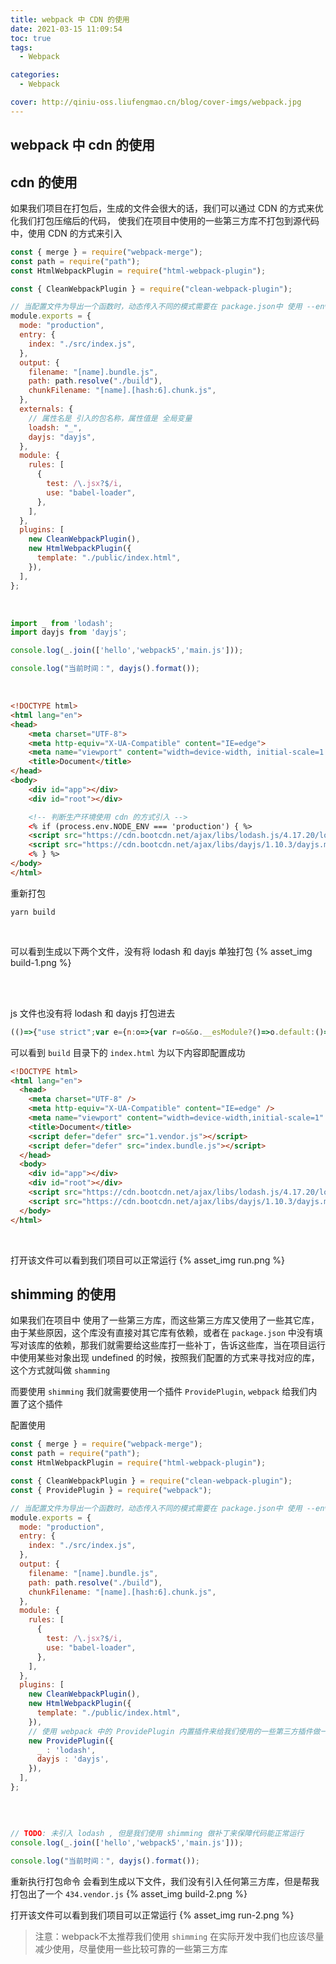 ```yaml
---
title: webpack 中 CDN 的使用
date: 2021-03-15 11:09:54
toc: true
tags:
  - Webpack

categories:
  - Webpack

cover: http://qiniu-oss.liufengmao.cn/blog/cover-imgs/webpack.jpg
---
```


## webpack 中 cdn 的使用

<!-- more -->

## cdn 的使用
如果我们项目在打包后，生成的文件会很大的话，我们可以通过 CDN 的方式来优化我们打包压缩后的代码，
使我们在项目中使用的一些第三方库不打包到源代码中，使用 CDN 的方式来引入

```js webpack.config.js
const { merge } = require("webpack-merge");
const path = require("path");
const HtmlWebpackPlugin = require("html-webpack-plugin");

const { CleanWebpackPlugin } = require("clean-webpack-plugin");

// 当配置文件为导出一个函数时，动态传入不同的模式需要在 package.json中 使用 --env 来设置
module.exports = {
  mode: "production",
  entry: {
    index: "./src/index.js",
  },
  output: {
    filename: "[name].bundle.js",
    path: path.resolve("./build"),
    chunkFilename: "[name].[hash:6].chunk.js",
  },
  externals: {
    // 属性名是 引入的包名称，属性值是 全局变量
    loadsh: "_",
    dayjs: "dayjs",
  },
  module: {
    rules: [
      {
        test: /\.jsx?$/i,
        use: "babel-loader",
      },
    ],
  },
  plugins: [
    new CleanWebpackPlugin(),
    new HtmlWebpackPlugin({
      template: "./public/index.html",
    }),
  ],
};
```
<br/>

``` js src/index.js
import _ from 'lodash';
import dayjs from 'dayjs';

console.log(_.join(['hello','webpack5','main.js']));

console.log("当前时间：", dayjs().format());
```
<br/>

``` html public/index.html
<!DOCTYPE html>
<html lang="en">
<head>
    <meta charset="UTF-8">
    <meta http-equiv="X-UA-Compatible" content="IE=edge">
    <meta name="viewport" content="width=device-width, initial-scale=1.0">
    <title>Document</title>
</head>
<body>
    <div id="app"></div>
    <div id="root"></div>

    <!-- 判断生产环境使用 cdn 的方式引入 -->
    <% if (process.env.NODE_ENV === 'production') { %>
    <script src="https://cdn.bootcdn.net/ajax/libs/lodash.js/4.17.20/lodash.min.js"></script>
    <script src="https://cdn.bootcdn.net/ajax/libs/dayjs/1.10.3/dayjs.min.js"></script>
    <% } %>
</body>
</html>
```

重新打包
``` shell shell
yarn build
```
<br/>

可以看到生成以下两个文件，没有将 lodash 和 dayjs 单独打包
{% asset_img build-1.png %}

<br/>
<br/>


js 文件也没有将 lodash 和 dayjs 打包进去
``` js build/index.bundle.js
(()=>{"use strict";var e={n:o=>{var r=o&&o.__esModule?()=>o.default:()=>o;return e.d(r,{a:r}),r},d:(o,r)=>{for(var a in r)e.o(r,a)&&!e.o(o,a)&&Object.defineProperty(o,a,{enumerable:!0,get:r[a]})},o:(e,o)=>Object.prototype.hasOwnProperty.call(e,o)};const o=_;var r=e.n(o);const a=dayjs;var n=e.n(a);console.log(r().join(["hello","webpack5","main.js"])),console.log("当前时间：",n()().format())})();
```


可以看到 `build` 目录下的 `index.html` 为以下内容即配置成功
``` html build/index.html
<!DOCTYPE html>
<html lang="en">
  <head>
    <meta charset="UTF-8" />
    <meta http-equiv="X-UA-Compatible" content="IE=edge" />
    <meta name="viewport" content="width=device-width,initial-scale=1" />
    <title>Document</title>
    <script defer="defer" src="1.vendor.js"></script>
    <script defer="defer" src="index.bundle.js"></script>
  </head>
  <body>
    <div id="app"></div>
    <div id="root"></div>
    <script src="https://cdn.bootcdn.net/ajax/libs/lodash.js/4.17.20/lodash.min.js"></script>
    <script src="https://cdn.bootcdn.net/ajax/libs/dayjs/1.10.3/dayjs.min.js"></script>
  </body>
</html>

```
<br/>


打开该文件可以看到我们项目可以正常运行
{% asset_img run.png %}

## shimming 的使用
如果我们在项目中 使用了一些第三方库，而这些第三方库又使用了一些其它库，由于某些原因，这个库没有直接对其它库有依赖，或者在 `package.json` 中没有填写对该库的依赖，那我们就需要给这些库打一些补丁，告诉这些库，当在项目运行中使用某些对象出现 undefined 的时候，按照我们配置的方式来寻找对应的库，这个方式就叫做 `shamming`


而要使用 `shimming` 我们就需要使用一个插件 `ProvidePlugin`, `webpack` 给我们内置了这个插件 

配置使用

```js webpack.config.js
const { merge } = require("webpack-merge");
const path = require("path");
const HtmlWebpackPlugin = require("html-webpack-plugin");

const { CleanWebpackPlugin } = require("clean-webpack-plugin");
const { ProvidePlugin } = require("webpack");

// 当配置文件为导出一个函数时，动态传入不同的模式需要在 package.json中 使用 --env 来设置
module.exports = {
  mode: "production",
  entry: {
    index: "./src/index.js",
  },
  output: {
    filename: "[name].bundle.js",
    path: path.resolve("./build"),
    chunkFilename: "[name].[hash:6].chunk.js",
  },
  module: {
    rules: [
      {
        test: /\.jsx?$/i,
        use: "babel-loader",
      },
    ],
  },
  plugins: [
    new CleanWebpackPlugin(),
    new HtmlWebpackPlugin({
      template: "./public/index.html",
    }),
    // 使用 webpack 中的 ProvidePlugin 内置插件来给我们使用的一些第三方插件做一些补丁
    new ProvidePlugin({
      _ : 'lodash',
      dayjs : 'dayjs',
    }),
  ],
};
```
<br/>

``` js src/index.js

// TODO: 未引入 lodash , 但是我们使用 shimming 做补丁来保障代码能正常运行
console.log(_.join(['hello','webpack5','main.js']));

console.log("当前时间：", dayjs().format());

```

重新执行打包命令
会看到生成以下文件，我们没有引入任何第三方库，但是帮我打包出了一个 `434.vendor.js`
{% asset_img build-2.png %}

打开该文件可以看到我们项目可以正常运行
{% asset_img run-2.png %}

> 注意：webpack不太推荐我们使用 `shimming` 在实际开发中我们也应该尽量减少使用，尽量使用一些比较可靠的一些第三方库
